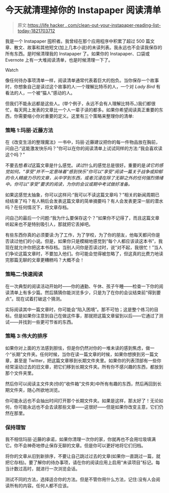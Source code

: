 # 今天就清理掉你的 Instapaper 阅读清单

> 原文:[https://life hacker . com/clean-out-your-instapaper-reading-list-today-1821703712](https://lifehacker.com/clean-out-your-instapaper-reading-list-today-1821703712)

我是一个 Instapaper 囤积者。我曾经在那个应用程序中积累了超过 500 篇文章、散文、故事和其他短文(加上几本小说)的未读列表。我永远也不会读我保存的所有东西。是时候清理我的 Instapaper 了。如果你的 Instapaper、口袋或 Evernote 上有一大堆阅读清单，也是时候清理一下了。

Watch

像任何待办事项清单一样，阅读清单通常代表着巨大的抱负。当你保存一个故事时，你想象自己是读过这个故事的人:一个理解比特币的人，一个对 *Lady Bird* 有看法的人，一个被“猫人”感动的人。

但我们不能永远都是这些人。(举个例子，永远不会有人理解比特币。)我们都很忙，每天网上发表的文章比一个人一辈子读的都多。如果你希望阅读真正重要的东西，你需要缩小你对重要的定义。这里有三个策略来整理你的清单:

### 策略 1:玛丽·近藤方法

在《改变生活的整理魔法》一书中，玛丽·近藤建议把你的每一件物品放在胸前，问自己:“这能激发快乐吗？”你可以在你的阅读清单上试试同样的方法:“我会喜欢读这个吗？”

不要去想*看过*这篇文章是什么感觉。*读过*什么的感觉总是很好。重要的是*读它的感觉如何。“享受”并不一定意味着“感到快乐”你可以“享受”阅读一篇关于战争或抑郁的令人精疲力尽的文章，从中学到东西，或者沉浸在除了无聊之外的任何强烈情绪中。你可以“享受”要求的阅读，为你的会议或期中考试做好准备。*

如果这感觉太抽象，你可以这样问:“我可以不读这篇文章吗？”相关的新闻周期已经结束了吗？有人稍后会发表这篇文章的简单摘要吗？有人会发表更深一层的潜水吗？在任何情况下，将文章存档。

问自己的最后一个问题:“我为什么要保存这个？”如果你不记得了，而且这篇文章听起来也不是特别吸引人，那就把它丢掉吧。

有些东西你真的必须要读:为了工作，为了学校，为了你的朋友，他每天都问你是否读过他们的小说。但是，如果你只是模糊地感觉到“每个人都应该读这本书”，我现在就允许你把这本书存档。当别人问你是否读过时，说“对不起，我很忙！”当人们争论这篇文章时，不要加入他们。你可能会觉得被忽略了，但这真的比费力地读完那篇无聊的文章更糟糕吗？大概不会！

### 策略二:快速阅读

在一次典型的阅读活动开始时——你的通勤、午休、孩子午睡——检查一下你的阅读清单上有多少篇。然后猜猜你能浏览多少，只是为了在你的会议结束前“得到要点”。现在试着打破这个猜测。

实际阅读其中一篇文章时，你可能会“陷入困境”。那不可怕；这是整个练习的目标。但是如果你注意到自己在做这件事，那就把这篇文章留到以后——它通过了测试——并找到一些更可节省的东西。

### 策略 3:伟大的排序

如果你对上面的方法感到胆怯，但是你仍然对你的一堆未读的感到焦虑，做一个“长期”文件夹。任何时候，当你在读一篇文章的时候，如果你想换到另一篇文章，甚至是 Twitter，把这篇文章移到长期文件夹里。如果你的列表顶部有一些你经常滚动过去的旧文章，把它们移到长期文件夹。所有你不感兴趣的东西，都放到那个文件夹里。

然后你可以阅读主文件夹(你的“收件箱”文件夹)中所有有趣的东西，然后再回到长期文件夹，随心所欲地浏览。

你可能永远也不会抽出时间打开那个长期文件夹。如果是这样，那太好了！无论如何，你可能永远也不会去读那些文章——这很好——但是如果你改变主意，它们仍然在那里。

### 保持理智

我不相信玛丽·近藤的承诺，如果你清理一次你的家，你就再也不会用垃圾填满它。你不会神奇地停止保存无聊的文章。但是你可以更好地将它们归档。

将你的文章从旧到新排序，不要让自己跳过过去的文章(如果你一直跳过一篇，就把它存档)。要了解你的待办事项，请在你的阅读应用上启用“未读项目”标记。每当计数过高时，就进行一次浏览会话。

测试不同的方法，选择适合你的方法。但是不管你用什么方法，记住:没有人会阅读所有的内容。任何人都不应该。